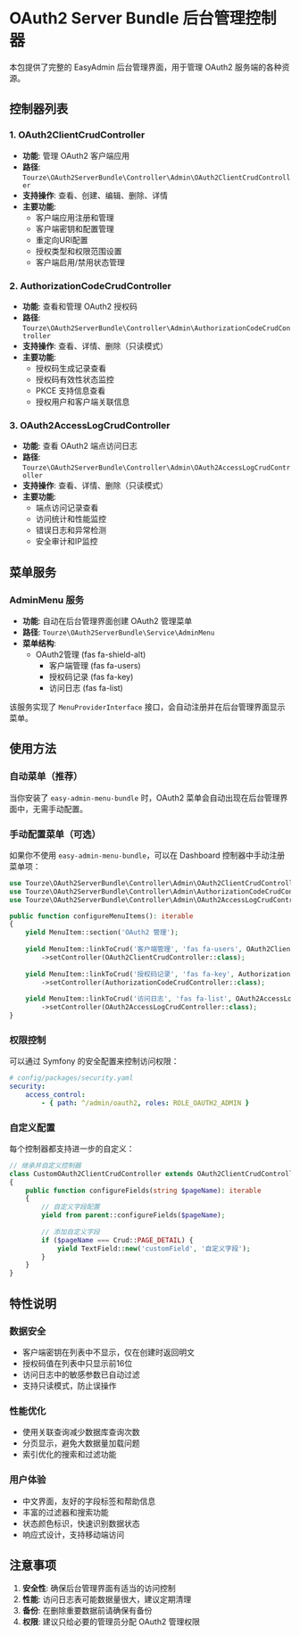 # OAuth2 Server Bundle 后台管理控制器

本包提供了完整的 EasyAdmin 后台管理界面，用于管理 OAuth2 服务端的各种资源。

## 控制器列表

### 1. OAuth2ClientCrudController
- **功能**: 管理 OAuth2 客户端应用
- **路径**: `Tourze\OAuth2ServerBundle\Controller\Admin\OAuth2ClientCrudController`
- **支持操作**: 查看、创建、编辑、删除、详情
- **主要功能**:
  - 客户端应用注册和管理
  - 客户端密钥和配置管理
  - 重定向URI配置
  - 授权类型和权限范围设置
  - 客户端启用/禁用状态管理

### 2. AuthorizationCodeCrudController  
- **功能**: 查看和管理 OAuth2 授权码
- **路径**: `Tourze\OAuth2ServerBundle\Controller\Admin\AuthorizationCodeCrudController`
- **支持操作**: 查看、详情、删除（只读模式）
- **主要功能**:
  - 授权码生成记录查看
  - 授权码有效性状态监控
  - PKCE 支持信息查看
  - 授权用户和客户端关联信息

### 3. OAuth2AccessLogCrudController
- **功能**: 查看 OAuth2 端点访问日志
- **路径**: `Tourze\OAuth2ServerBundle\Controller\Admin\OAuth2AccessLogCrudController`  
- **支持操作**: 查看、详情、删除（只读模式）
- **主要功能**:
  - 端点访问记录查看
  - 访问统计和性能监控
  - 错误日志和异常检测
  - 安全审计和IP监控

## 菜单服务

### AdminMenu 服务
- **功能**: 自动在后台管理界面创建 OAuth2 管理菜单
- **路径**: `Tourze\OAuth2ServerBundle\Service\AdminMenu`
- **菜单结构**:
  - OAuth2管理 (fas fa-shield-alt)
    - 客户端管理 (fas fa-users)
    - 授权码记录 (fas fa-key)
    - 访问日志 (fas fa-list)

该服务实现了 `MenuProviderInterface` 接口，会自动注册并在后台管理界面显示菜单。

## 使用方法

### 自动菜单（推荐）

当你安装了 `easy-admin-menu-bundle` 时，OAuth2 菜单会自动出现在后台管理界面中，无需手动配置。

### 手动配置菜单（可选）

如果你不使用 `easy-admin-menu-bundle`，可以在 Dashboard 控制器中手动注册菜单项：

```php
use Tourze\OAuth2ServerBundle\Controller\Admin\OAuth2ClientCrudController;
use Tourze\OAuth2ServerBundle\Controller\Admin\AuthorizationCodeCrudController;
use Tourze\OAuth2ServerBundle\Controller\Admin\OAuth2AccessLogCrudController;

public function configureMenuItems(): iterable
{
    yield MenuItem::section('OAuth2 管理');
    
    yield MenuItem::linkToCrud('客户端管理', 'fas fa-users', OAuth2Client::class)
        ->setController(OAuth2ClientCrudController::class);
        
    yield MenuItem::linkToCrud('授权码记录', 'fas fa-key', AuthorizationCode::class)
        ->setController(AuthorizationCodeCrudController::class);
        
    yield MenuItem::linkToCrud('访问日志', 'fas fa-list', OAuth2AccessLog::class)
        ->setController(OAuth2AccessLogCrudController::class);
}
```

### 权限控制

可以通过 Symfony 的安全配置来控制访问权限：

```yaml
# config/packages/security.yaml
security:
    access_control:
        - { path: ^/admin/oauth2, roles: ROLE_OAUTH2_ADMIN }
```

### 自定义配置

每个控制器都支持进一步的自定义：

```php
// 继承并自定义控制器
class CustomOAuth2ClientCrudController extends OAuth2ClientCrudController
{
    public function configureFields(string $pageName): iterable
    {
        // 自定义字段配置
        yield from parent::configureFields($pageName);
        
        // 添加自定义字段
        if ($pageName === Crud::PAGE_DETAIL) {
            yield TextField::new('customField', '自定义字段');
        }
    }
}
```

## 特性说明

### 数据安全
- 客户端密钥在列表中不显示，仅在创建时返回明文
- 授权码值在列表中只显示前16位
- 访问日志中的敏感参数已自动过滤
- 支持只读模式，防止误操作

### 性能优化
- 使用关联查询减少数据库查询次数
- 分页显示，避免大数据量加载问题
- 索引优化的搜索和过滤功能

### 用户体验
- 中文界面，友好的字段标签和帮助信息
- 丰富的过滤器和搜索功能
- 状态颜色标识，快速识别数据状态
- 响应式设计，支持移动端访问

## 注意事项

1. **安全性**: 确保后台管理界面有适当的访问控制
2. **性能**: 访问日志表可能数据量很大，建议定期清理
3. **备份**: 在删除重要数据前请确保有备份
4. **权限**: 建议只给必要的管理员分配 OAuth2 管理权限 